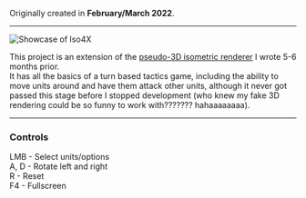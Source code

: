 Originally created in **February/March 2022**.

---

![Showcase of Iso4X](https://github.com/Klehrik/Iso4X/assets/78520710/2d59c409-28f2-49f3-8d52-5d8871959045)


This project is an extension of the [pseudo-3D isometric renderer](https://github.com/Klehrik/Isometric-Grid) I wrote 5-6 months prior.  
It has all the basics of a turn based tactics game, including the ability to move units around and have them attack other units, although it never got passed this stage before I stopped development (who knew my fake 3D rendering could be so funny to work with??????? hahaaaaaaaa).

---

### Controls

LMB - Select units/options  
A, D - Rotate left and right  
R - Reset  
F4 - Fullscreen  
